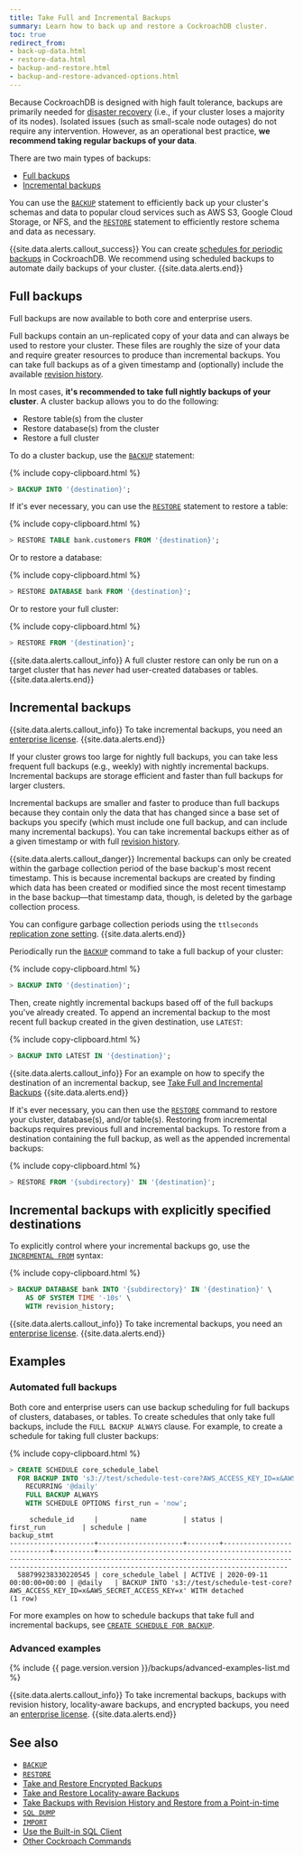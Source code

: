```yaml
---
title: Take Full and Incremental Backups
summary: Learn how to back up and restore a CockroachDB cluster.
toc: true
redirect_from:
- back-up-data.html
- restore-data.html
- backup-and-restore.html
- backup-and-restore-advanced-options.html
---
```


Because CockroachDB is designed with high fault tolerance, backups are primarily needed for [disaster recovery](disaster-recovery.html) (i.e., if your cluster loses a majority of its nodes). Isolated issues (such as small-scale node outages) do not require any intervention. However, as an operational best practice, **we recommend taking regular backups of your data**.

There are two main types of backups:

- [Full backups](#full-backups)
- [Incremental backups](#incremental-backups)

You can use the [`BACKUP`][backup] statement to efficiently back up your cluster's schemas and data to popular cloud services such as AWS S3, Google Cloud Storage, or NFS, and the [`RESTORE`][restore] statement to efficiently restore schema and data as necessary.

{{site.data.alerts.callout_success}}
 You can create [schedules for periodic backups](manage-a-backup-schedule.html) in CockroachDB. We recommend using scheduled backups to automate daily backups of your cluster.
{{site.data.alerts.end}}

## Full backups

Full backups are now available to both core and enterprise users.

Full backups contain an un-replicated copy of your data and can always be used to restore your cluster. These files are roughly the size of your data and require greater resources to produce than incremental backups. You can take full backups as of a given timestamp and (optionally) include the available [revision history](take-backups-with-revision-history-and-restore-from-a-point-in-time.html).

In most cases, **it's recommended to take full nightly backups of your cluster**. A cluster backup allows you to do the following:

- Restore table(s) from the cluster
- Restore database(s) from the cluster
- Restore a full cluster

To do a cluster backup, use the [`BACKUP`](backup.html) statement:

{% include copy-clipboard.html %}
~~~ sql
> BACKUP INTO '{destination}';
~~~

If it's ever necessary, you can use the [`RESTORE`][restore] statement to restore a table:

{% include copy-clipboard.html %}
~~~ sql
> RESTORE TABLE bank.customers FROM '{destination}';
~~~

Or to restore a  database:

{% include copy-clipboard.html %}
~~~ sql
> RESTORE DATABASE bank FROM '{destination}';
~~~

Or to restore your full cluster:

{% include copy-clipboard.html %}
~~~ sql
> RESTORE FROM '{destination}';
~~~

{{site.data.alerts.callout_info}}
A full cluster restore can only be run on a target cluster that has _never_ had user-created databases or tables.
{{site.data.alerts.end}}

## Incremental backups

{{site.data.alerts.callout_info}}
To take incremental backups, you need an [enterprise license](enterprise-licensing.html).
{{site.data.alerts.end}}

If your cluster grows too large for nightly full backups, you can take less frequent full backups (e.g., weekly) with nightly incremental backups. Incremental backups are storage efficient and faster than full backups for larger clusters.

Incremental backups are smaller and faster to produce than full backups because they contain only the data that has changed since a base set of backups you specify (which must include one full backup, and can include many incremental backups). You can take incremental backups either as of a given timestamp or with full [revision history](take-backups-with-revision-history-and-restore-from-a-point-in-time.html).

{{site.data.alerts.callout_danger}}
Incremental backups can only be created within the garbage collection period of the base backup's most recent timestamp. This is because incremental backups are created by finding which data has been created or modified since the most recent timestamp in the base backup––that timestamp data, though, is deleted by the garbage collection process.

You can configure garbage collection periods using the `ttlseconds` [replication zone setting](configure-replication-zones.html).
{{site.data.alerts.end}}

Periodically run the [`BACKUP`][backup] command to take a full backup of your cluster:

{% include copy-clipboard.html %}
~~~ sql
> BACKUP INTO '{destination}';
~~~

Then, create nightly incremental backups based off of the full backups you've already created. To append an incremental backup to the most recent full backup created in the given destination, use `LATEST`:

{% include copy-clipboard.html %}
~~~ sql
> BACKUP INTO LATEST IN '{destination}';
~~~

{{site.data.alerts.callout_info}}
For an example on how to specify the destination of an incremental backup, see [Take Full and Incremental Backups](take-full-and-incremental-backups.html#incremental-backups-with-explicitly-specified-destinations)
{{site.data.alerts.end}}

If it's ever necessary, you can then use the [`RESTORE`][restore] command to restore your cluster, database(s), and/or table(s). Restoring from incremental backups requires previous full and incremental backups. To restore from a destination containing the full backup, as well as the appended incremental backups:

{% include copy-clipboard.html %}
~~~ sql
> RESTORE FROM '{subdirectory}' IN '{destination}';
~~~

## Incremental backups with explicitly specified destinations

To explicitly control where your incremental backups go, use the [`INCREMENTAL FROM`](backup.html#synopsis) syntax:

{% include copy-clipboard.html %}
~~~ sql
> BACKUP DATABASE bank INTO '{subdirectory}' IN '{destination}' \
    AS OF SYSTEM TIME '-10s' \
    WITH revision_history;
~~~

{{site.data.alerts.callout_info}}
To take incremental backups, you need an [enterprise license](enterprise-licensing.html).
{{site.data.alerts.end}}

## Examples

### Automated full backups

Both core and enterprise users can use backup scheduling for full backups of clusters, databases, or tables. To create schedules that only take full backups, include the `FULL BACKUP ALWAYS` clause. For example, to create a schedule for taking full cluster backups:

{% include copy-clipboard.html %}
~~~ sql
> CREATE SCHEDULE core_schedule_label
  FOR BACKUP INTO 's3://test/schedule-test-core?AWS_ACCESS_KEY_ID=x&AWS_SECRET_ACCESS_KEY=x'
    RECURRING '@daily'
    FULL BACKUP ALWAYS
    WITH SCHEDULE OPTIONS first_run = 'now';
~~~
~~~
     schedule_id     |        name         | status |         first_run         | schedule |                                                                                       backup_stmt
---------------------+---------------------+--------+---------------------------+----------+-------------------------------------------------------------------------------------------------------------------------------------------------------------------------------------------
  588799238330220545 | core_schedule_label | ACTIVE | 2020-09-11 00:00:00+00:00 | @daily   | BACKUP INTO 's3://test/schedule-test-core?AWS_ACCESS_KEY_ID=x&AWS_SECRET_ACCESS_KEY=x' WITH detached
(1 row)
~~~

For more examples on how to schedule backups that take full and incremental backups, see [`CREATE SCHEDULE FOR BACKUP`](create-schedule-for-backup.html).

### Advanced examples

{% include {{ page.version.version }}/backups/advanced-examples-list.md %}

{{site.data.alerts.callout_info}}
To take incremental backups, backups with revision history, locality-aware backups, and encrypted backups, you need an [enterprise license](enterprise-licensing.html).
{{site.data.alerts.end}}

## See also

- [`BACKUP`][backup]
- [`RESTORE`][restore]
- [Take and Restore Encrypted Backups](take-and-restore-encrypted-backups.html)
- [Take and Restore Locality-aware Backups](take-and-restore-locality-aware-backups.html)
- [Take Backups with Revision History and Restore from a Point-in-time](take-backups-with-revision-history-and-restore-from-a-point-in-time.html)
- [`SQL DUMP`](cockroach-dump.html)
- [`IMPORT`](import-data.html)
- [Use the Built-in SQL Client](cockroach-sql.html)
- [Other Cockroach Commands](cockroach-commands.html)

<!-- Reference links -->

[backup]:  backup.html
[restore]: restore.html
